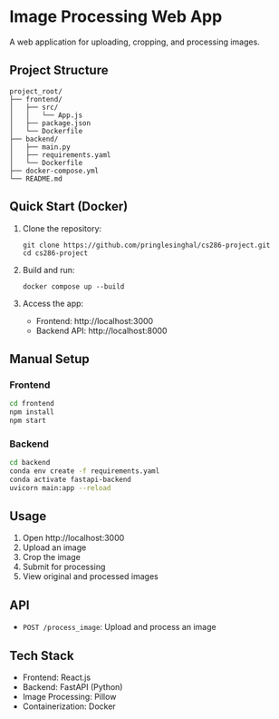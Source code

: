 # Image Processing Web App

A web application for uploading, cropping, and processing images.

## Project Structure

```
project_root/
├── frontend/
│   ├── src/
│   │   └── App.js
│   ├── package.json
│   └── Dockerfile
├── backend/
│   ├── main.py
│   ├── requirements.yaml
│   └── Dockerfile
├── docker-compose.yml
└── README.md
```

## Quick Start (Docker)

1. Clone the repository:
   ```
   git clone https://github.com/pringlesinghal/cs286-project.git
   cd cs286-project
   ```

2. Build and run:
   ```
   docker compose up --build
   ```

3. Access the app:
   - Frontend: http://localhost:3000
   - Backend API: http://localhost:8000

## Manual Setup

### Frontend

```bash
cd frontend
npm install
npm start
```

### Backend

```bash
cd backend
conda env create -f requirements.yaml
conda activate fastapi-backend
uvicorn main:app --reload
```

## Usage

1. Open http://localhost:3000
2. Upload an image
3. Crop the image
4. Submit for processing
5. View original and processed images

## API

- `POST /process_image`: Upload and process an image

## Tech Stack

- Frontend: React.js
- Backend: FastAPI (Python)
- Image Processing: Pillow
- Containerization: Docker
